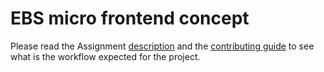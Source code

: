 # EBS micro frontend concept

Please read the Assignment [description](./assignment.md) and the [contributing guide](./CONTRIBUTING.md) to see what is the workflow expected for the project.